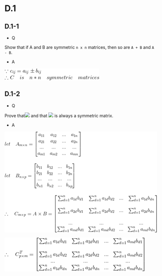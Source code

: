 # D.1

## D.1-1

*  Q

Show that if A and B are symmetric `n x n` matrices, then so are `A + B` and `A - B`.

*  A

![](https://github.com/KnewHow/FPAlgorithms/blob/master/problem-solution/D-matrices/img/D.1-1-a.gif?raw=true)

## D.1-2

*  Q

Prove that![](http://latex.codecogs.com/gif.latex?\(AB\)^T=B^TA^T) and that ![](http://latex.codecogs.com/gif.latex?A^TA) is always a symmetric matrix.

*  A

![](https://github.com/KnewHow/FPAlgorithms/blob/master/problem-solution/D-matrices/img/D.1-2-a-1.gif?raw=true)

![](https://github.com/KnewHow/FPAlgorithms/blob/master/problem-solution/D-matrices/img/D.1-2-a-2.gif?raw=true)
